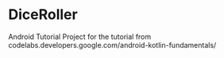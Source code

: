 # DiceRoller
Android Tutorial Project for the tutorial from codelabs.developers.google.com/android-kotlin-fundamentals/
